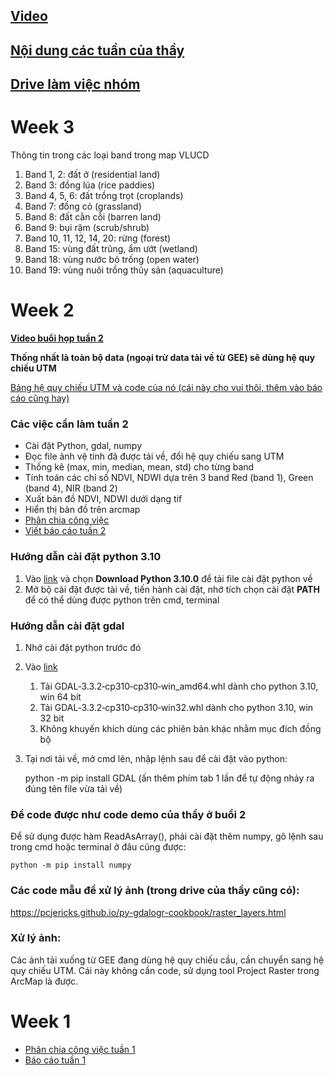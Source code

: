 ## [Video](https://drive.google.com/drive/u/1/folders/1awGYqGV_5hWIoVv1vNOF4-kRdxzHxZOe?fbclid=IwAR11ad05Ecp6A2AnpCRYWFspzNdUBTHvQbV9xpSIRWxhRZE6F1sttR5NC1I)
## [Nội dung các tuần của thầy](https://drive.google.com/drive/u/1/folders/1JJwqWC6EleRNKuATofdjEKSIjEiy3iF5?fbclid=IwAR2u54f6pQVvyxwTa4wJeakeqZPQfrEdAxA058Zu_eAsTQAgKxoVucr99No)
## [Drive làm việc nhóm](https://drive.google.com/drive/folders/1BUWctrc0WJH_nWLLlUhdlkYShLVwuAOe?usp=sharing)

# Week 3

Thông tin trong các loại band trong map VLUCD
1. Band 1, 2: đất ở (residential land)
2. Band 3: đồng lúa (rice paddies)
3. Band 4, 5, 6: đất trồng trọt (croplands)
4. Band 7: đồng cỏ (grassland)
5. Band 8: đất cằn cỗi (barren land)
6. Band 9: bụi rậm (scrub/shrub)
7. Band 10, 11, 12, 14, 20: rừng (forest)
8. Band 15: vùng đất trũng, ẩm ướt (wetland)
9. Band 18: vùng nước bỏ trống (open water)
10. Band 19: vùng nuôi trồng thủy sản (aquaculture)

# Week 2

**[Video buổi họp tuần 2](https://drive.google.com/file/d/1JKutNBoCeaeKwpW9ne3T-aaO8tC5eBDG/view?usp=sharing)**

**Thống nhất là toàn bộ data (ngoại trừ data tải về từ GEE) sẽ dùng hệ quy chiếu UTM**

[Bảng hệ quy chiếu UTM và code của nó (cái này cho vui thôi, thêm vào báo cáo cũng hay)](https://resources.arcgis.com/en/help/main/10.1/018z/pdf/projected_coordinate_systems.pdf)

### Các việc cần làm tuần 2
- Cài đặt Python, gdal, numpy
- Đọc file ảnh vệ tinh đã được tải về, đổi hệ quy chiếu sang UTM
- Thống kê (max, min, median, mean, std) cho từng band
- Tính toán các chỉ số NDVI, NDWI dựa trên 3 band Red (band 1), Green (band 4), NIR (band 2)
- Xuất bản đồ NDVI, NDWI dưới dạng tif
- Hiển thị bản đồ trên arcmap
- [Phân chia công việc](https://docs.google.com/document/d/11A478eDmFSBcSOaOr3UuztbsetMSCNdmQ6gLidZrzT0/edit?usp=sharing)
- [Viết báo cáo tuần 2](https://docs.google.com/document/d/1Hax6q1Zi0FItBQW4oXAlBR-U43D6-dYjsRP-I0aAarM/edit?usp=sharing)

### Hướng dẫn cài đặt python 3.10
1. Vào [link](https://www.python.org/downloads/) và chọn **Download Python 3.10.0** để tải file cài đặt python về
2. Mở bộ cài đặt được tài về, tiến hành cài đặt, nhớ tích chọn cài đặt **PATH** để có thể dùng được python trên cmd, terminal

### Hướng dẫn cài đặt gdal
1. Nhớ cài đặt python trước đó
2. Vào [link](https://www.lfd.uci.edu/~gohlke/pythonlibs/#gdal%20t%E1%BA%A3i%20GDAL%E2%80%913.3.2%E2%80%91cp310%E2%80%91cp310%E2%80%91win_amd64.whl)
   1. Tải GDAL‑3.3.2‑cp310‑cp310‑win_amd64.whl dành cho python 3.10, win 64 bit
   2. Tải GDAL‑3.3.2‑cp310‑cp310‑win32.whl dành cho python 3.10, win 32 bit
   3. Không khuyến khích dùng các phiên bản khác nhằm mục đích đồng bộ
3. Tại nơi tải về, mở cmd lên, nhập lệnh sau để cài đặt vào python:


      
      python -m pip install GDAL (ấn thêm phím tab 1 lần để tự động nhảy ra đúng tên file vừa tải về)

### Để code được như code demo của thầy ở buổi 2
Để sử dụng được hàm ReadAsArray(), phải cài đặt thêm numpy, gõ lệnh sau trong cmd hoặc terminal ở đâu cũng được:

    python -m pip install numpy

### Các code mẫu để xử lý ảnh (trong drive của thầy cũng có):
https://pcjericks.github.io/py-gdalogr-cookbook/raster_layers.html

### Xử lý ảnh:
Các ảnh tải xuống từ GEE đang dùng hệ quy chiếu cầu, cần chuyển sang hệ quy chiếu UTM. Cái này không cần code, sử dụng tool Project Raster trong ArcMap là được.

# Week 1
- [Phân chia công việc tuần 1](https://docs.google.com/document/d/18LiRxJy1365zXZHxYvq2JjOhk1iDiqnwuc550IVhdoE/edit?usp=sharing)
- [Báo cáo tuần 1](https://docs.google.com/document/d/1q4bj2tZiTIZd2wr4d2H6bYxeV17nWVYt/edit?usp=sharing&ouid=116186330127070054360&rtpof=true&sd=true)